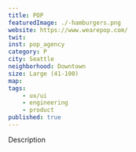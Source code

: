 ```yaml
---
title: POP
featuredImage: ./-hamburgers.png
website: https://www.wearepop.com/
twit: 
inst: pop_agency
category: P
city: Seattle
neighborhood: Downtown
size: Large (41-100)
map: 
tags:
    - ux/ui
    - engineering
    - product
published: true
---
```


Description
